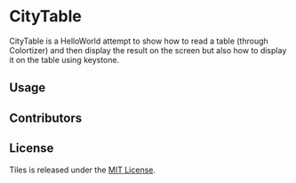 # CityTable

CityTable is a HelloWorld attempt to show how to read a table (through Colortizer) and then display the result on the screen but also how to display it on the table using keystone. 

## Usage


## Contributors



## License

Tiles is released under the [MIT License](http://www.opensource.org/licenses/MIT).

